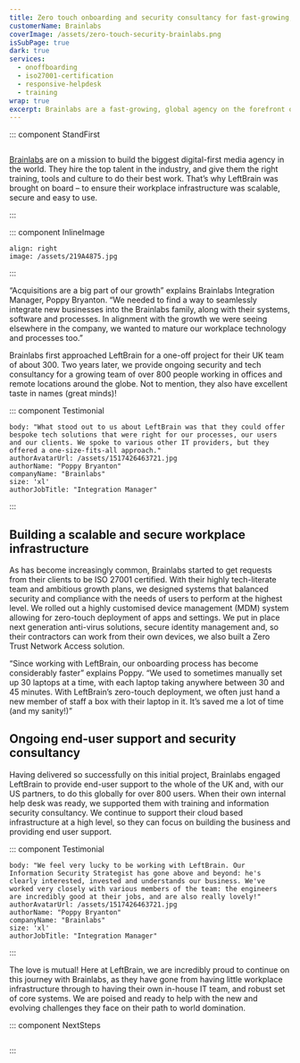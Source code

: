 ```yaml
---
title: Zero touch onboarding and security consultancy for fast-growing, global agency Brainlabs
customerName: Brainlabs
coverImage: /assets/zero-touch-security-brainlabs.png
isSubPage: true
dark: true
services:
  - onoffboarding
  - iso27001-certification
  - responsive-helpdesk
  - training
wrap: true
excerpt: Brainlabs are a fast-growing, global agency on the forefront of tech innovation. They asked LeftBrain to build secure and scalable systems, to seamlessly integrate their new acquisitions and onboard new team members.
---
```


::: component StandFirst
~~~
~~~

[Brainlabs](https://www.brainlabsdigital.com/) are on a mission to build the biggest digital-first media agency in the world. They hire the top talent in the industry, and give them the right training, tools and culture to do their best work. That’s why LeftBrain was brought on board – to ensure their workplace infrastructure was scalable, secure and easy to use.

:::

::: component InlineImage
~~~
align: right
image: /assets/219A4875.jpg
~~~
:::

“Acquisitions are a big part of our growth” explains Brainlabs Integration Manager, Poppy Bryanton. “We needed to find a way to seamlessly integrate new businesses into the Brainlabs family, along with their systems, software and processes. In alignment with the growth we were seeing elsewhere in the company, we wanted to mature our workplace technology and processes too.”

Brainlabs first approached LeftBrain for a one-off project for their UK team of about 300. Two years later, we provide ongoing security and tech consultancy for a growing team of over 800 people working in offices and remote locations around the globe. Not to mention, they also have excellent taste in names (great minds)! 

::: component Testimonial
~~~
body: "What stood out to us about LeftBrain was that they could offer bespoke tech solutions that were right for our processes, our users and our clients. We spoke to various other IT providers, but they offered a one-size-fits-all approach."
authorAvatarUrl: /assets/1517426463721.jpg
authorName: "Poppy Bryanton"
companyName: "Brainlabs"
size: 'xl'
authorJobTitle: "Integration Manager"
~~~
:::

## Building a scalable and secure workplace infrastructure

As has become increasingly common, Brainlabs started to get requests from their clients to be ISO 27001 certified. With their highly tech-literate team and ambitious growth plans, we designed systems that balanced security and compliance with the needs of users to perform at the highest level. We rolled out a highly customised device management (MDM) system allowing for zero-touch deployment of apps and settings. We put in place next generation anti-virus solutions, secure identity management and, so their contractors can work from their own devices, we also built a Zero Trust Network Access solution.

“Since working with LeftBrain, our onboarding process has become considerably faster” explains Poppy. “We used to sometimes manually set up 30 laptops at a time, with each laptop taking anywhere between 30 and 45 minutes. With LeftBrain’s zero-touch deployment, we often just hand a new member of staff a box with their laptop in it. It’s saved me a lot of time (and my sanity!)”

## Ongoing end-user support and security consultancy 

Having delivered so successfully on this initial project, Brainlabs engaged LeftBrain to provide end-user support to the whole of the UK and, with our US partners, to do this globally for over 800 users. When their own internal help desk was ready, we supported them with training and information security consultancy. We continue to support their cloud based infrastructure at a high level, so they can focus on building the business and providing end user support. 

::: component Testimonial
~~~
body: "We feel very lucky to be working with LeftBrain. Our Information Security Strategist has gone above and beyond: he's clearly interested, invested and understands our business. We've worked very closely with various members of the team: the engineers are incredibly good at their jobs, and are also really lovely!"
authorAvatarUrl: /assets/1517426463721.jpg
authorName: "Poppy Bryanton"
companyName: "Brainlabs"
size: 'xl'
authorJobTitle: "Integration Manager"
~~~
:::

The love is mutual! Here at LeftBrain, we are incredibly proud to continue on this journey with Brainlabs, as they have gone from having little workplace infrastructure through to having their own in-house IT team, and robust set of core systems. We are poised and ready to help with the new and evolving challenges they face on their path to world domination.

::: component NextSteps
~~~
~~~

:::